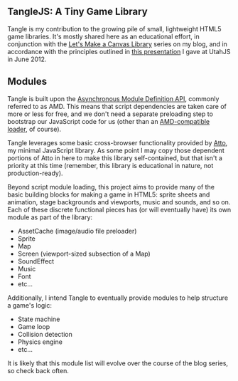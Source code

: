 ## TangleJS: A Tiny Game Library

Tangle is my contribution to the growing pile of small, lightweight HTML5 game libraries. It's mostly shared here as an educational effort, in conjunction with the [Let's Make a Canvas Library](http://www.facerix.com/code/search.php?tag=lmacl) series on my blog, and in accordance with the principles outlined in [this presentation](www.facerix.com/talks/utahjs) I gave at UtahJS in June 2012.

## Modules

Tangle is built upon the [Asynchronous Module Definition API](https://github.com/amdjs/amdjs-api/wiki/AMD), commonly referred to as AMD. This means that script dependencies are taken care of more or less for free, and we don't need a separate preloading step to bootstrap our JavaScript code for us (other than an [AMD-compatible](requirejs.org) [loader](https://github.com/cujojs/curl), of course).

Tangle leverages some basic cross-browser functionality provided by [Atto](https://github.com/facerix/atto), my minimal JavaScript library. As some point I may copy those dependent portions of Atto in here to make this library self-contained, but that isn't a priority at this time (remember, this library is educational in nature, not production-ready).

Beyond script module loading, this project aims to provide many of the basic building blocks for making a game in HTML5: sprite sheets and animation, stage backgrounds and viewports, music and sounds, and so on. Each of these discrete functional pieces has (or will eventually have) its own module as part of the library:

- AssetCache (image/audio file preloader)
- Sprite
- Map
- Screen (viewport-sized subsection of a Map)
- SoundEffect
- Music
- Font
- etc...

Additionally, I intend Tangle to eventually provide modules to help structure a game's logic:

- State machine
- Game loop
- Collision detection
- Physics engine
- etc...

It is likely that this module list will evolve over the course of the blog series, so check back often.
